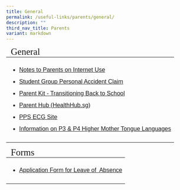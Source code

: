 ```yaml
---
title: General
permalink: /useful-links/parents/general/
description: ""
third_nav_title: Parents
variant: markdown
---
```

<table style="font-size:16px">
<thead>
	<tr><td colspan="2" style="line-height:15px; font-family:impact; font-size:25px;">General</td></tr>
	</thead>
	<tbody>
		<tr>
			<td style="border: solid 0px black"><ul>
				<li style="line-height:2; font-family:arial; font-size:16px"><a href="/files/Notes%20to%20Parents%20on%20Internet%20use.pdf" target="_blank">Notes to Parents on Internet Use</a></li>
		<li style="line-height:2; font-family:arial; font-size:16px"><a href="https://studentgpa.incomegroupins.com.sg/#/" target="_blank">Student Group Personal Accident Claim</a></li>
		<li style="line-height:2; font-family:arial; font-size:16px"><a href="/files/Parent%20Kit%20-%20Transitioning%20Back%20to%20School.pdf" target="_blank">Parent Kit - Transitioning Back to School</a></li>		
		<li style="line-height:2; font-family:arial; font-size:16px"><a href="https://www.healthhub.sg/programmes/parent-hub" target="_blank">Parent Hub (HealthHub.sg)</a></li>
				<li style="line-height:2; font-family:arial; font-size:16px"><a href="https://sites.google.com/moe.edu.sg/punggolpri-ecg/home" target="_blank">PPS ECG Site</a></li>
<li style="line-height:2; font-family:arial; font-size:16px"><a href="/files/MTL/p3_p4_hmtl.pdf" target="_blank">Information on P3 &amp; P4 Higher Mother Tongue Languages</a></li>
				</ul></td>		
					</tr>	
	</tbody>
	</table>
	
<table style="font-size:16px">
<thead>
	<tr><td colspan="2" style="line-height:15px; font-family:impact; font-size:25px;">Forms</td></tr>
	</thead>
	<tbody>
		<tr>
			<td style="border: solid 0px black"><ul>
				<li style="line-height:2; font-family:arial; font-size:16px"><a href="https://form.gov.sg/#!/60bdb67379dded0011f083dd" target="_blank">Application Form for Leave of&nbsp; Absence</a></li>
				</ul></td>		
					</tr>	
	</tbody>
	</table>